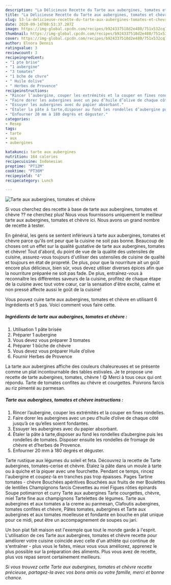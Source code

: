 ```yaml
---
description: "La Délicieuse Recette du Tarte aux aubergines, tomates et chèvre"
title: "La Délicieuse Recette du Tarte aux aubergines, tomates et chèvre"
slug: 53-la-delicieuse-recette-du-tarte-aux-aubergines-tomates-et-chevre
date: 2020-09-14T08:53:37.287Z
image: https://img-global.cpcdn.com/recipes/b924337518d2e480/751x532cq70/tarte-aux-aubergines-tomates-et-chevre-photo-principale-de-la-recette.jpg
thumbnail: https://img-global.cpcdn.com/recipes/b924337518d2e480/751x532cq70/tarte-aux-aubergines-tomates-et-chevre-photo-principale-de-la-recette.jpg
cover: https://img-global.cpcdn.com/recipes/b924337518d2e480/751x532cq70/tarte-aux-aubergines-tomates-et-chevre-photo-principale-de-la-recette.jpg
author: Elnora Dennis
ratingvalue: 3
reviewcount: 3
recipeingredient:
- "1 pte brise"
- "1 aubergine"
- "3 tomates"
- "1 bche de chvre"
- " Huile dolive"
- " Herbes de Provence"
recipeinstructions:
- "Rincer l’aubergine, couper les extrémités et la couper en fines rondelles."
- "Faire dorer les aubergines avec un peu d’huile d’olive de chaque côté jusqu’à ce qu’elles soient fondantes."
- "Essuyer les aubergines avec du papier absorbant."
- "Étaler la pâte à tarte,disposer au fond les rondelles d’aubergine puis les rondelles de tomates. Disposer ensuite les rondelles de fromage de chèvre et d’herbes de Provence."
- "Enfourner 20 mm à 180 degrés et déguster."
categories:
- Resep
tags:
- tarte
- aux
- aubergines

katakunci: tarte aux aubergines 
nutrition: 164 calories
recipecuisine: Indonesian
preptime: "PT12M"
cooktime: "PT36M"
recipeyield: "4"
recipecategory: Lunch

---
```



![Tarte aux aubergines, tomates et chèvre](https://img-global.cpcdn.com/recipes/b924337518d2e480/751x532cq70/tarte-aux-aubergines-tomates-et-chevre-photo-principale-de-la-recette.jpg)

Si vous cherchez des recette à base de tarte aux aubergines, tomates et chèvre ?? ne cherchez plus! Nous vous fournissons uniquement le meilleur tarte aux aubergines, tomates et chèvre ici. Nous avons un grand nombre de recette à tester.

En général, les gens se sentent inférieurs à tarte aux aubergines, tomates et chèvre parce qu'ils ont peur que la cuisine ne soit pas bonne. Beaucoup de choses ont un effet sur la qualité gustative de tarte aux aubergines, tomates et chèvre! Tout d'abord, du point de vue de la qualité des ustensiles de cuisine, assurez-vous toujours d'utiliser des ustensiles de cuisine de qualité et toujours en état de propreté. De plus, pour que la nourriture ait un goût encore plus délicieux, bien sûr, vous devez utiliser diverses épices afin que la nourriture préparée ne soit pas fade. De plus, entraînez-vous à reconnaître les différentes saveurs de la cuisine, profitez de chaque étape de la cuisine avec tout votre cœur, car la sensation d'être excité, calme et non pressé affecte aussi le goût de la cuisine!

<!--inarticleads1-->

Vous pouvez cuire tarte aux aubergines, tomates et chèvre en utilisant 6 Ingrédients et 5 pas. Voici comment vous faire cette.

##### Ingrédients de tarte aux aubergines, tomates et chèvre :

1. Utilisation 1 pâte brisée
1. Préparer 1 aubergine
1. Vous devez vous préparer 3 tomates
1. Préparer 1 bûche de chèvre
1. Vous devez vous préparer  Huile d’olive
1. Fournir  Herbes de Provence


La tarte aux aubergines affiche des couleurs chaleureuses et se présente comme un plat incontournable des tables estivales. Je te propose une recette de tarte aubergines, tomates, chèvre ! 😋 Merci à tous ceux qui ont répondu. Tarte de tomates confites au chèvre et courgettes. Poivrons farcis au riz pimenté au parmesan. 

<!--inarticleads2-->

##### Tarte aux aubergines, tomates et chèvre instructions :

1. Rincer l’aubergine, couper les extrémités et la couper en fines rondelles.
1. Faire dorer les aubergines avec un peu d’huile d’olive de chaque côté jusqu’à ce qu’elles soient fondantes.
1. Essuyer les aubergines avec du papier absorbant.
1. Étaler la pâte à tarte,disposer au fond les rondelles d’aubergine puis les rondelles de tomates. Disposer ensuite les rondelles de fromage de chèvre et d’herbes de Provence.
1. Enfourner 20 mm à 180 degrés et déguster.


Tarte rustique aux légumes du soleil et feta. Découvrez la recette de Tarte aubergines, tomates-cerise et chèvre. Étalez la pâte dans un moule à tarte ou à quiche et la piquer avec une fourchette. Pendant ce temps, rincez l&#39;aubergine et coupez-la en tranches pas trop épaisses. Pages Tartine tomates - chèvre Bouchées apéritives Bouchées aux fruits de mer Boulettes de lentilles Champignons farcis Crevettes au miel Figues rôties épinards Soupe potimarron et curry Tarte aux aubergines Tarte courgettes, chèvre, miel Tarte fine aux champignons Tartelettes de légumes. Tarte aux aubergines et aux tomates a la creme au parmesan, Clafoutis aubergines, tomates confites et chèvre, Pâtes tomates, aubergines et Tarte aux aubergines et aux tomates moelleuse et fondante en bouche en plat unique pour ce midi, peut être un accompagnement de soupes ou jari. 

<!--inarticleads1-->

<p>
Un bon plat fait maison est l'exemple que tout le monde garde à l'esprit. L'utilisation de ces Tarte aux aubergines, tomates et chèvre recette pour améliorer votre cuisine coïncide avec celle d'un athlète qui continue de s'entraîner - plus vous le faites, mieux vous vous améliorez, apprenez le plus possible sur la préparation des aliments. Plus vous avez de recette, plus vos repas seront certainement meilleurs.
</p>

<p>
<i>Si vous trouvez cette Tarte aux aubergines, tomates et chèvre recette précieuse, partagez-la avec vos bons amis ou votre famille, merci et bonne chance.</i>
</p>
